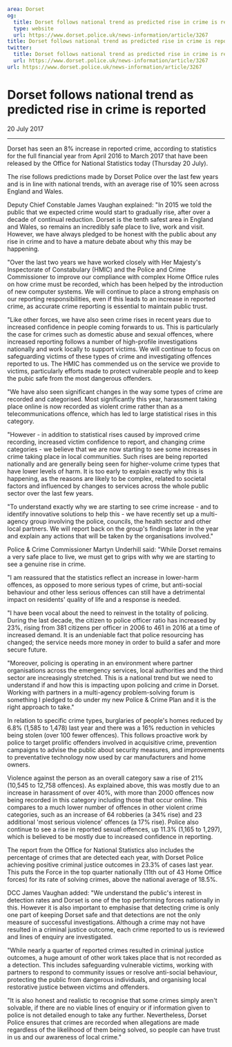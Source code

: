 ```yaml
area: Dorset
og:
  title: Dorset follows national trend as predicted rise in crime is reported
  type: website
  url: https://www.dorset.police.uk/news-information/article/3267
title: Dorset follows national trend as predicted rise in crime is reported |
twitter:
  title: Dorset follows national trend as predicted rise in crime is reported
  url: https://www.dorset.police.uk/news-information/article/3267
url: https://www.dorset.police.uk/news-information/article/3267
```

# Dorset follows national trend as predicted rise in crime is reported

20 July 2017

* * *

Dorset has seen an 8% increase in reported crime, according to statistics for the full financial year from April 2016 to March 2017 that have been released by the Office for National Statistics today (Thursday 20 July).

The rise follows predictions made by Dorset Police over the last few years and is in line with national trends, with an average rise of 10% seen across England and Wales.

Deputy Chief Constable James Vaughan explained: "In 2015 we told the public that we expected crime would start to gradually rise, after over a decade of continual reduction. Dorset is the tenth safest area in England and Wales, so remains an incredibly safe place to live, work and visit. However, we have always pledged to be honest with the public about any rise in crime and to have a mature debate about why this may be happening.

"Over the last two years we have worked closely with Her Majesty's Inspectorate of Constabulary (HMIC) and the Police and Crime Commissioner to improve our compliance with complex Home Office rules on how crime must be recorded, which has been helped by the introduction of new computer systems. We will continue to place a strong emphasis on our reporting responsibilities, even if this leads to an increase in reported crime, as accurate crime reporting is essential to maintain public trust.

"Like other forces, we have also seen crime rises in recent years due to increased confidence in people coming forwards to us. This is particularly the case for crimes such as domestic abuse and sexual offences, where increased reporting follows a number of high-profile investigations nationally and work locally to support victims. We will continue to focus on safeguarding victims of these types of crime and investigating offences reported to us. The HMIC has commended us on the service we provide to victims, particularly efforts made to protect vulnerable people and to keep the pubic safe from the most dangerous offenders.

"We have also seen significant changes in the way some types of crime are recorded and categorised. Most significantly this year, harassment taking place online is now recorded as violent crime rather than as a telecommunications offence, which has led to large statistical rises in this category.

"However - in addition to statistical rises caused by improved crime recording, increased victim confidence to report, and changing crime categories - we believe that we are now starting to see some increases in crime taking place in local communities. Such rises are being reported nationally and are generally being seen for higher-volume crime types that have lower levels of harm. It is too early to explain exactly why this is happening, as the reasons are likely to be complex, related to societal factors and influenced by changes to services across the whole public sector over the last few years.

"To understand exactly why we are starting to see crime increase - and to identify innovative solutions to help this - we have recently set up a multi-agency group involving the police, councils, the health sector and other local partners. We will report back on the group's findings later in the year and explain any actions that will be taken by the organisations involved."

Police & Crime Commissioner Martyn Underhill said: "While Dorset remains a very safe place to live, we must get to grips with why we are starting to see a genuine rise in crime.

"I am reassured that the statistics reflect an increase in lower-harm offences, as opposed to more serious types of crime, but anti-social behaviour and other less serious offences can still have a detrimental impact on residents' quality of life and a response is needed.

"I have been vocal about the need to reinvest in the totality of policing. During the last decade, the citizen to police officer ratio has increased by 23%, rising from 381 citizens per officer in 2006 to 461 in 2016 at a time of increased demand. It is an undeniable fact that police resourcing has changed; the service needs more money in order to build a safer and more secure future.

"Moreover, policing is operating in an environment where partner organisations across the emergency services, local authorities and the third sector are increasingly stretched. This is a national trend but we need to understand if and how this is impacting upon policing and crime in Dorset. Working with partners in a multi-agency problem-solving forum is something I pledged to do under my new Police & Crime Plan and it is the right approach to take."

In relation to specific crime types, burglaries of people's homes reduced by 6.8% (1,585 to 1,478) last year and there was a 16% reduction in vehicles being stolen (over 100 fewer offences). This follows proactive work by police to target prolific offenders involved in acquisitive crime, prevention campaigns to advise the public about security measures, and improvements to preventative technology now used by car manufacturers and home owners.

Violence against the person as an overall category saw a rise of 21% (10,545 to 12,758 offences). As explained above, this was mostly due to an increase in harassment of over 40%, with more than 2000 offences now being recorded in this category including those that occur online. This compares to a much lower number of offences in other violent crime categories, such as an increase of 64 robberies (a 34% rise) and 23 additional 'most serious violence' offences (a 17% rise). Police also continue to see a rise in reported sexual offences, up 11.3% (1,165 to 1,297), which is believed to be mostly due to increased confidence in reporting.

The report from the Office for National Statistics also includes the percentage of crimes that are detected each year, with Dorset Police achieving positive criminal justice outcomes in 23.3% of cases last year. This puts the Force in the top quarter nationally (11th out of 43 Home Office forces) for its rate of solving crimes, above the national average of 18.5%.

DCC James Vaughan added: "We understand the public's interest in detection rates and Dorset is one of the top performing forces nationally in this. However it is also important to emphasise that detecting crime is only one part of keeping Dorset safe and that detections are not the only measure of successful investigations. Although a crime may not have resulted in a criminal justice outcome, each crime reported to us is reviewed and lines of enquiry are investigated.

"While nearly a quarter of reported crimes resulted in criminal justice outcomes, a huge amount of other work takes place that is not recorded as a detection. This includes safeguarding vulnerable victims, working with partners to respond to community issues or resolve anti-social behaviour, protecting the public from dangerous individuals, and organising local restorative justice between victims and offenders.

"It is also honest and realistic to recognise that some crimes simply aren't solvable, if there are no viable lines of enquiry or if information given to police is not detailed enough to take any further. Nevertheless, Dorset Police ensures that crimes are recorded when allegations are made regardless of the likelihood of them being solved, so people can have trust in us and our awareness of local crime."
